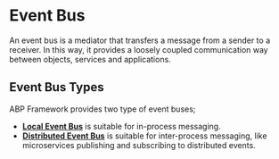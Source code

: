 # Event Bus

An event bus is a mediator that transfers a message from a sender to a receiver. In this way, it provides a loosely coupled communication way between objects, services and applications.

## Event Bus Types

ABP Framework provides two type of event buses;

* **[Local Event Bus](local)** is suitable for in-process messaging.
* **[Distributed Event Bus](distributed)** is suitable for inter-process messaging, like microservices publishing and subscribing to distributed events.